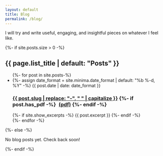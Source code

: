 ```yaml
---
layout: default
title: Blog
permalink: /blog/
---
```

I will try and write useful, engaging, and insightful pieces on whatever I feel like.

<div class="home">
  {%- if site.posts.size > 0 -%}
    <h2 class="note-list-heading">{{ page.list_title | default: "Posts" }}</h2>
    <ul class="note-list">
      {%- for post in site.posts-%}
      <li>
        {%- assign date_format = site.minima.date_format | default: "%b %-d, %Y" -%}
        <span class="note-meta">{{ post.date | date: date_format }}</span>
        <h3>
          <a class="note-link" href="{{ post.url | relative_url }}" style="color: inherit; text-decoration: none;">
            <u>{{ post.slug | replace: "-", " " | capitalize }}</u>
          </a>
          {%- if post.has_pdf -%}
            <a href="{{ post.pdf_url | relative_url }}" class="pdf-link" target="_blank" style="margin-left: 5px;">(pdf)</a>
          {%- endif -%}
        </h3>
        {%- if site.show_excerpts -%}
          {{ post.excerpt }}
        {%- endif -%}
      </li>
      {%- endfor -%}
    </ul>
  {%- else -%}
    <p>No blog posts yet. Check back soon!</p>
  {%- endif -%}
</div>
